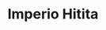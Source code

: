 ﻿---
title: "Imperio Hitita"
permalink: periodes_212.html
layout: periode
dataInici: -1600
dataFi: -1178
sidebar: periodes
pares:
  - id: 34
    title: "Edad de Bronce"
    dataInici: "(-3000)"
    dataFi: "(-1200)"

fills:
  - id: 213
    title: "Batalla del río Astarpa"
    dataInici: "(-1312)"

  - id: 3
    title: "Batalla de Qadesh"
    dataInici: "(-1274)"

  - id: 214
    title: "Batalla de Nihriya"
    dataInici: "(-1230)"

jocsPrincipals:
jocsEscenaris:
jocsEpoca:
jocsEpocaEscenaris:
---
